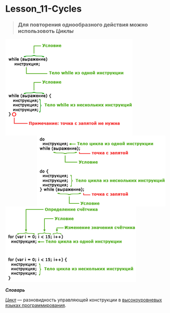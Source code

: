 # Lesson_11-Cycles

> ### Для повторения однообразного действия можно использовоть _Циклы_

<p>
  <img src = 'img/while.png' align = 'left'>
  <img src = 'img/do-while.png' align = 'right'>
  <img src = 'img/for.png'>
</p>

_**Словарь**_

[_Цикл_](https://ru.wikipedia.org/wiki/%D0%A6%D0%B8%D0%BA%D0%BB_(%D0%BF%D1%80%D0%BE%D0%B3%D1%80%D0%B0%D0%BC%D0%BC%D0%B8%D1%80%D0%BE%D0%B2%D0%B0%D0%BD%D0%B8%D0%B5))
— разновидность управляющей конструкции в [высокоуровневых языках программирования](https://ru.wikipedia.org/wiki/%D0%92%D1%8B%D1%81%D0%BE%D0%BA%D0%BE%D1%83%D1%80%D0%BE%D0%B2%D0%BD%D0%B5%D0%B2%D1%8B%D0%B9_%D1%8F%D0%B7%D1%8B%D0%BA_%D0%BF%D1%80%D0%BE%D0%B3%D1%80%D0%B0%D0%BC%D0%BC%D0%B8%D1%80%D0%BE%D0%B2%D0%B0%D0%BD%D0%B8%D1%8F).
